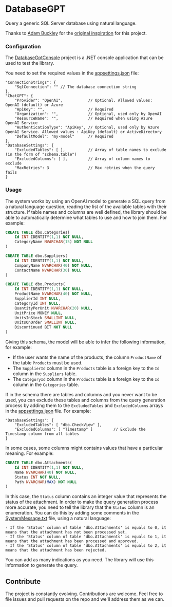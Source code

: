 # DatabaseGPT
Query a generic SQL Server database using natural language.

Thanks to [Adam Buckley](https://github.com/happyadam73/tsql-chatgpt) for the [original inspiration](https://www.linkedin.com/pulse/query-your-data-azure-sql-using-natural-language-chatgpt-adam-buckley/) for this project.

### Configuration

The [DatabaseGptConsole](https://github.com/marcominerva/DatabaseGPT/tree/master/src/DatabaseGptConsole) project is a .NET console application that can be used to test the library.

You need to set the required values in the [appsettings.json](https://github.com/marcominerva/DatabaseGPT/blob/master/src/DatabaseGptConsole/appsettings.json) file:

```
"ConnectionStrings": {
    "SqlConnection": "" // The database connection string
},
"ChatGPT": {
    "Provider": "OpenAI",           // Optional. Allowed values: OpenAI (default) or Azure
    "ApiKey": "",                   // Required
    "Organization": "",             // Optional, used only by OpenAI
    "ResourceName": "",             // Required when using Azure OpenAI Service
    "AuthenticationType": "ApiKey", // Optional, used only by Azure OpenAI Service. Allowed values : ApiKey (default) or ActiveDirectory
    "DefaultModel": "my-model"      // Required  
},
"DatabaseSettings": {
    "ExcludedTables": [ ],          // Array of table names to exclude (in the form of "schema.table")
    "ExcludedColumns": [ ],         // Array of column names to exclude
    "MaxRetries": 3                 // Max retries when the query fails
}
```

### Usage

The system works by using an OpenAI model to generate a SQL query from a natural language question, reading the list of the available tables with their structure. If table names and columns are well defined, the library should be able to automatically determine what tables to use and how to join them. For example:

```sql
CREATE TABLE dbo.Categories(
	Id INT IDENTITY(1,1) NOT NULL,
	CategoryName NVARCHAR(15) NOT NULL
)

CREATE TABLE dbo.Suppliers(
	Id INT IDENTITY(1,1) NOT NULL,
	CompanyName NVARCHAR(40) NOT NULL,
	ContactName NVARCHAR(30) NULL
)

CREATE TABLE dbo.Products(
	Id INT IDENTITY(1,1) NOT NULL,
	ProductName NVARCHAR(40) NOT NULL,
	SupplierId INT NULL,
	CategoryId INT NULL,
	QuantityPerUnit NVARCHAR(20) NULL,
	UnitPrice MONEY NULL,
	UnitsInStock SMALLINT NULL,
	UnitsOnOrder SMALLINT NULL,
	Discontinued BIT NOT NULL
)
```

Giving this schema, the model will be able to infer the following information, for example:

- If the user wants the name of the products, the column `ProductName` of the table `Products` must be used.
- The `SupplierId` column in the `Products` table is a foreign key to the `Id` column in the `Suppliers` table.
- The `CategoryId` column in the `Products` table is a foreign key to the `Id` column in the `Categories` table.

If in the schema there are tables and columns and you never want to be used, you can exclude these tables and columns from the query generation process by adding them to the `ExcludedTables` and `ExcludedColumns` arrays in the [appsettings.json](https://github.com/marcominerva/DatabaseGPT/blob/master/src/DatabaseGptConsole/appsettings.json) file. For example:

```
"DatabaseSettings": {
    "ExcludedTables": [ "dbo.CheckView" ],       
    "ExcludedColumns": [ "Timestamp" ]         // Exclude the Timestamp column from all tables
}
```

In some cases, some columns might contains values that have a particular meaning. For example:

```sql
CREATE TABLE dbo.Attachments(
	Id INT IDENTITY(1,1) NOT NULL,
	Name NVARCHAR(40) NOT NULL,
	Status INT NOT NULL,
	Path NVARCHAR(MAX) NOT NULL
)
```

In this case, the `Status` column contains an integer value that represents the status of the attachment. In order to make the query generation process more accurate, you need to tell the library that the `Status` column is an enumeration. You can do this by adding some comments in the [SystemMessage.txt](https://github.com/marcominerva/DatabaseGPT/blob/master/src/DatabaseGptConsole/SystemMessage.txt) file, using a natural language:

```
- If the 'Status' column of table 'dbo.Attachments' is equals to 0, it means that the attachment has not been processed yet.
- If the 'Status' column of table 'dbo.Attachments' is equals to 1, it means that the attachment has been processed and approved.
- If the 'Status' column of table 'dbo.Attachments' is equals to 2, it means that the attachment has been rejected.
```

You can add as many indications as you need. The library will use this information to generate the query.

## Contribute

The project is constantly evolving. Contributions are welcome. Feel free to file issues and pull requests on the repo and we'll address them as we can. 